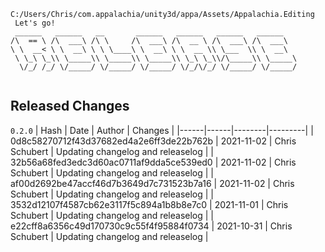 ```
C:/Users/Chris/com.appalachia/unity3d/appa/Assets/Appalachia.Editing
 Let's go!  
 ______   ______   __       ______   ______   ______   ______    
/\  == \ /\  ___\ /\ \     /\  ___\ /\  __ \ /\  ___\ /\  ___\   
\ \  __< \ \  __\ \ \ \____\ \  __\ \ \  __ \\ \___  \\ \  __\   
 \ \_\ \_\\ \_____\\ \_____\\ \_____\\ \_\ \_\\/\_____\\ \_____\ 
  \/_/ /_/ \/_____/ \/_____/ \/_____/ \/_/\/_/ \/_____/ \/_____/ 
                                                                 
```


## Released Changes

`0.2.0`
| Hash | Date | Author | Changes |
|------|------|--------|---------|
| 0d8c58270712f43d37682ed4a2e6ff3de22b762b | 2021-11-02 | Chris Schubert | Updating changelog and releaselog |
| 32b56a68fed3edc3d60ac0711af9dda5ce539ed0 | 2021-11-02 | Chris Schubert | Updating changelog and releaselog |
| af00d2692be47accf46d7b3649d7c731523b7a16 | 2021-11-02 | Chris Schubert | Updating changelog and releaselog |
| 3532d12107f4587cb62e3117f5c894a1b8b8e7c0 | 2021-11-01 | Chris Schubert | Updating changelog and releaselog |
| e22cff8a6356c49d170730c9c55f4f95884f0734 | 2021-10-31 | Chris Schubert | Updating changelog and releaselog |
